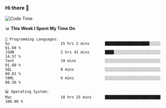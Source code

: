 ### Hi there 👋

<!--
**CrazyCollin/crazycollin** is a ✨ _special_ ✨ repository because its `README.md` (this file) appears on your GitHub profile.

Here are some ideas to get you started:

- 🔭 I’m currently working on ...
- 🌱 I’m currently learning ...
- 👯 I’m looking to collaborate on ...
- 🤔 I’m looking for help with ...
- 💬 Ask me about ...
- 📫 How to reach me: ...
- 😄 Pronouns: ...
- ⚡ Fun fact: ...
-->

<!--START_SECTION:waka-->
![Code Time](http://img.shields.io/badge/Code%20Time-3%2C479%20hrs%206%20mins-blue)

📊 **This Week I Spent My Time On** 

```text
💬 Programming Languages: 
Go                       15 hrs 2 mins       ████████████████████░░░░░   81.68 % 
JSON                     2 hrs 41 mins       ████░░░░░░░░░░░░░░░░░░░░░   14.57 % 
Text                     19 mins             ░░░░░░░░░░░░░░░░░░░░░░░░░   01.80 % 
SQL                      8 mins              ░░░░░░░░░░░░░░░░░░░░░░░░░   00.81 % 
YAML                     6 mins              ░░░░░░░░░░░░░░░░░░░░░░░░░   00.56 % 

💻 Operating System: 
Mac                      18 hrs 25 mins      █████████████████████████   100.00 % 
```


<!--END_SECTION:waka-->
